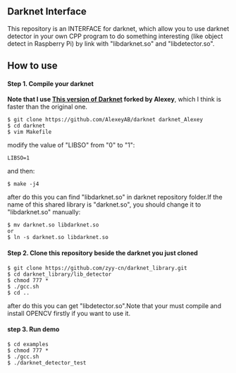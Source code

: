 ## Darknet Interface

This repository is an INTERFACE for darknet, which allow you to use darknet detector in your own CPP program to do something interesting (like object detect in Raspberry Pi) by link with "libdarknet.so" and "libdetector.so".

## How to use
#### Step 1. Compile your darknet
**Note that I use [This version of Darknet](https://github.com/AlexeyAB/darknet) forked by Alexey**, which I think is faster than the original one.
```
$ git clone https://github.com/AlexeyAB/darknet darknet_Alexey
$ cd darknet
$ vim Makefile
```
modify the value of "LIBSO" from "0" to "1":
```
LIBSO=1
```
and then:
```
$ make -j4
```
after do this you can find "libdarknet.so" in darknet repository folder.If the name of this shared library is "darknet.so", you should change it to "libdarknet.so" manually:
```
$ mv darknet.so libdarknet.so
or
$ ln -s darknet.so libdarknet.so
```

#### Step 2. Clone this repository beside the darknet you just cloned
```
$ git clone https://github.com/zyy-cn/darknet_library.git
$ cd darknet_library/lib_detector
$ chmod 777 *
$ ./gcc.sh
$ cd ..
```
after do this you can get "libdetector.so".Note that your must compile and install OPENCV firstly if you want to use it.

#### step 3. Run demo
```
$ cd examples
$ chmod 777 *
$ ./gcc.sh
$ ./darknet_detector_test
```
